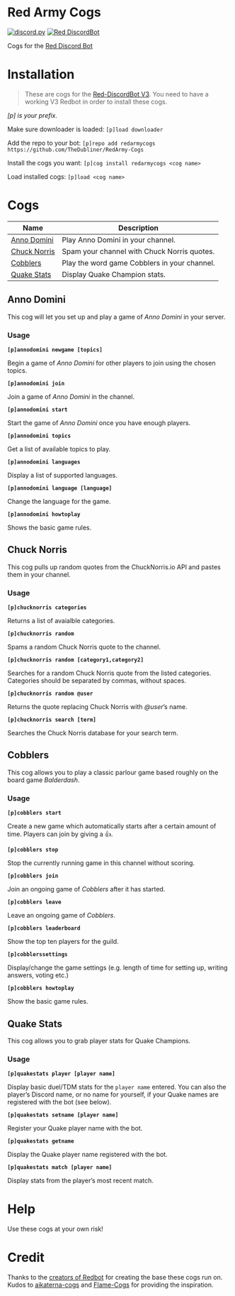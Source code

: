 # Red Army Cogs

[![discord.py](https://img.shields.io/badge/discord-py-blue.svg)](https://github.com/Rapptz/discord.py) [![Red DiscordBot](https://img.shields.io/badge/Discord-Red%20Bot-red.svg)](https://github.com/Cog-Creators/Red-DiscordBot)

Cogs for the [Red Discord Bot](https://github.com/Cog-Creators/Red-DiscordBot)

# Installation

>These are cogs for the [Red-DiscordBot V3](https://github.com/Cog-Creators/Red-DiscordBot/tree/V3/develop). You need to have a working V3 Redbot in order to install these cogs.

*[p] is your prefix.*

Make sure downloader is loaded:
`[p]load downloader`

Add the repo to your bot:
`[p]repo add redarmycogs https://github.com/TheDubliner/RedArmy-Cogs`

Install the cogs you want:
`[p]cog install redarmycogs <cog name>`

Load installed cogs:
`[p]load <cog name>`

# Cogs

Name | Description
--- | ---
[Anno Domini](../master/README.md#anno-domini) | Play Anno Domini in your channel.
[Chuck Norris](../master/README.md#chuck) | Spam your channel with Chuck Norris quotes.
[Cobblers](../master/README.md#cobblers) | Play the word game Cobblers in your channel.
[Quake Stats](../master/README.md#quake-stats) | Display Quake Champion stats.

## Anno Domini

This cog will let you set up and play a game of _Anno Domini_ in your server.

### Usage

**`[p]annodomini newgame [topics]`**

Begin a game of _Anno Domini_ for other players to join using the chosen topics.

**`[p]annodomini join`**

Join a game of _Anno Domini_ in the channel.

**`[p]annodomini start`**

Start the game of _Anno Domini_ once you have enough players.

**`[p]annodomini topics`**

Get a list of available topics to play.

**`[p]annodomini languages`**

Display a list of supported languages.

**`[p]annodomini language [language]`**

Change the language for the game.

**`[p]annodomini howtoplay`**

Shows the basic game rules.

## Chuck Norris

This cog pulls up random quotes from the ChuckNorris.io API and pastes them in your channel.

### Usage

**`[p]chucknorris categories`**

Returns a list of avaialble categories.

**`[p]chucknorris random`**

Spams a random Chuck Norris quote to the channel.

**`[p]chucknorris random [category1,category2]`**

Searches for a random Chuck Norris quote from the listed categories. Categories should be separated by commas, without spaces.

**`[p]chucknorris random @user`**

Returns the quote replacing Chuck Norris with _@user_’s name.

**`[p]chucknorris search [term]`**

Searches the Chuck Norris database for your search term.

## Cobblers

This cog allows you to play a classic parlour game based roughly on the board game _Balderdash_.

### Usage

**`[p]cobblers start`**

Create a new game which automatically starts after a certain amount of time. Players can join by giving a 👍.

**`[p]cobblers stop`**

Stop the currently running game in this channel without scoring.

**`[p]cobblers join`**

Join an ongoing game of _Cobblers_ after it has started.

**`[p]cobblers leave`**

Leave an ongoing game of _Cobblers_.

**`[p]cobblers leaderboard`**

Show the top ten players for the guild.

**`[p]cobblerssettings`**

Display/change the game settings (e.g. length of time for setting up, writing answers, voting etc.)

**`[p]cobblers howtoplay`**

Show the basic game rules.

## Quake Stats

This cog allows you to grab player stats for Quake Champions.

### Usage

**`[p]quakestats player [player name]`**

Display basic duel/TDM stats for the `player name` entered. You can also the
player’s Discord name, or no name for yourself, if your Quake names are
registered with the bot (see below).

**`[p]quakestats setname [player name]`**

Register your Quake player name with the bot.

**`[p]quakestats getname`**

Display the Quake player name registered with the bot.

**`[p]quakestats match [player name]`**

Display stats from the player’s most recent match.

# Help

Use these cogs at your own risk!

# Credit

Thanks to the [creators of Redbot](https://github.com/Cog-Creators/Red-DiscordBot/graphs/contributors) for creating the base these cogs run on. Kudos to [aikaterna-cogs](https://github.com/aikaterna/aikaterna-cogs) and [Flame-Cogs](https://github.com/Flame442/FlameCogs) for providing the inspiration.